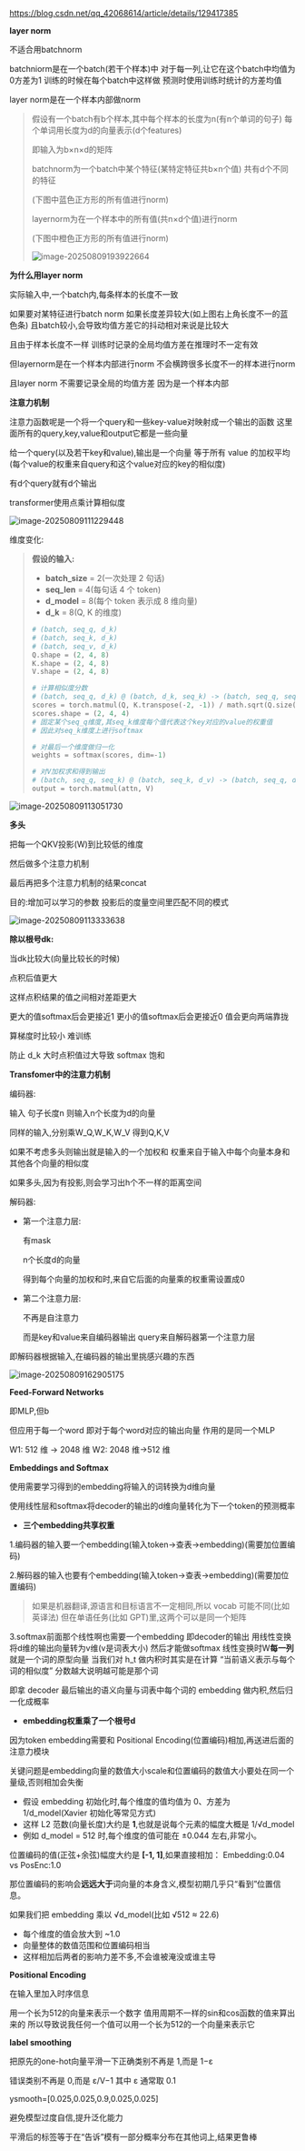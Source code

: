 https://blog.csdn.net/qq_42068614/article/details/129417385

**layer norm**

不适合用batchnorm

batchniorm是在一个batch(若干个样本)中
对于每一列,让它在这个batch中均值为0方差为1
训练的时候在每个batch中这样做
预测时使用训练时统计的方差均值

layer norm是在一个样本内部做norm

> 假设有一个batch有b个样本,其中每个样本的长度为n(有n个单词的句子)
> 每个单词用长度为d的向量表示(d个features)
>
> 即输入为b×n×d的矩阵
>
> batchnorm为一个batch中某个特征(某特定特征共b×n个值)
> 共有d个不同的特征
>
> (下图中蓝色正方形的所有值进行norm)
>
> layernorm为在一个样本中的所有值(共n×d个值)进行norm
>
> (下图中橙色正方形的所有值进行norm)
>
> ![image-20250809193922664](C:\Users\20200\AppData\Roaming\Typora\typora-user-images\image-20250809193922664.png)

**为什么用layer norm**

实际输入中,一个batch内,每条样本的长度不一致

如果要对某特征进行batch norm
如果长度差异较大(如上图右上角长度不一的蓝色条)
且batch较小,会导致均值方差它的抖动相对来说是比较大

且由于样本长度不一样
训练时记录的全局均值方差在推理时不一定有效

但layernorm是在一个样本内部进行norm
不会横跨很多长度不一的样本进行norm

且layer norm 不需要记录全局的均值方差
因为是一个样本内部

**注意力机制**

注意力函数呢是一个将一个query和一些key-value对映射成一个输出的函数
这里面所有的query,key,value和output它都是一些向量

给一个query(以及若干key和value),输出是一个向量
等于所有 value 的加权平均(每个value的权重来自query和这个value对应的key的相似度)

有d个query就有d个输出

transformer使用点乘计算相似度

![image-20250809111229448](C:\Users\20200\AppData\Roaming\Typora\typora-user-images\image-20250809111229448.png)

维度变化:

> **假设的输入:**
>
> - **batch_size** = 2(一次处理 2 句话)
> - **seq_len** = 4(每句话 4 个 token)
> - **d_model** = 8(每个 token 表示成 8 维向量)
> - **d_k** = 8(Q, K 的维度)
>
> ```python
> # (batch, seq_q, d_k)
> # (batch, seq_k, d_k)
> # (batch, seq_v, d_k)
> Q.shape = (2, 4, 8)
> K.shape = (2, 4, 8)
> V.shape = (2, 4, 8)
> 
> # 计算相似度分数
> # (batch, seq_q, d_k) @ (batch, d_k, seq_k) -> (batch, seq_q, seq_k)
> scores = torch.matmul(Q, K.transpose(-2, -1)) / math.sqrt(Q.size(-1))
> scores.shape = (2, 4, 4)
> # 固定某个seq_q维度,其seq_k维度每个值代表这个key对应的value的权重值
> # 因此对seq_k维度上进行softmax
> 
> # 对最后一个维度做归一化
> weights = softmax(scores, dim=-1)
> 
> # 对V加权求和得到输出
> # (batch, seq_q, seq_k) @ (batch, seq_k, d_v) -> (batch, seq_q, d_v)
> output = torch.matmul(attn, V)
> ```

![image-20250809113051730](C:\Users\20200\AppData\Roaming\Typora\typora-user-images\image-20250809113051730.png)

**多头**

把每一个QKV投影(W)到比较低的维度

然后做多个注意力机制

最后再把多个注意力机制的结果concat

目的:增加可以学习的参数
投影后的度量空间里匹配不同的模式

![image-20250809113333638](C:\Users\20200\AppData\Roaming\Typora\typora-user-images\image-20250809113333638.png)

**除以根号dk:**

当dk比较大(向量比较长的时候)

点积后值更大

这样点积结果的值之间相对差距更大

更大的值softmax后会更接近1
更小的值softmax后会更接近0
值会更向两端靠拢

算梯度时比较小 难训练

防止 d_k 大时点积值过大导致 softmax 饱和

**Transfomer中的注意力机制**

编码器:

输入 句子长度n
则输入n个长度为d的向量

同样的输入,分别乘W_Q,W_K,W_V
得到Q,K,V

如果不考虑多头则输出就是输入的一个加权和
权重来自于输入中每个向量本身和其他各个向量的相似度

如果多头,因为有投影,则会学习出h个不一样的距离空间

解码器:

- 第一个注意力层:

  有mask 

  n个长度d的向量

  得到每个向量的加权和时,来自它后面的向量乘的权重需设置成0

- 第二个注意力层:

  不再是自注意力

  而是key和value来自编码器输出
  query来自解码器第一个注意力层

即解码器根据输入,在编码器的输出里挑感兴趣的东西

![image-20250809162905175](C:\Users\20200\AppData\Roaming\Typora\typora-user-images\image-20250809162905175.png)

**Feed-Forward Networks**

即MLP,但b

但应用于每一个word
即对于每个word对应的输出向量
作用的是同一个MLP

W1: 512 维 -> 2048 维
W2: 2048 维->512 维

**Embeddings and Softmax**

使用需要学习得到的embedding将输入的词转换为d维向量

使用线性层和softmax将decoder的输出的d维向量转化为下一个token的预测概率

- **三个embedding共享权重**

1.编码器的输入要一个embedding(输入token->查表->embedding)(需要加位置编码)

2.解码器的输入也要有个embedding(输入token->查表->embedding)(需要加位置编码)

> 如果是机器翻译,源语言和目标语言不一定相同,所以 vocab 可能不同(比如英译法)
>  但在单语任务(比如 GPT)里,这两个可以是同一个矩阵

3.softmax前面那个线性啊也需要一个embedding
即decoder的输出
用线性变换将d维的输出向量转为v维(v是词表大小)
然后才能做softmax
线性变换时W**每一列** 就是一个词的原型向量
当我们对 h_t 做内积时其实是在计算 “当前语义表示与每个词的相似度”
分数越大说明越可能是那个词

即拿 decoder 最后输出的语义向量与词表中每个词的 embedding 做内积,然后归一化成概率

- **embedding权重乘了一个根号d**

因为token embedding需要和 Positional Encoding(位置编码)相加,再送进后面的注意力模块

关键问题是embedding向量的数值大小scale和位置编码的数值大小要处在同一个量级,否则相加会失衡

- 假设 embedding 初始化时,每个维度的值均值为 0、方差为 1/d_model(Xavier 初始化等常见方式)
- 这样 L2 范数(向量长度)大约是 **1**,也就是说每个元素的幅度大概是 1/√d_model
- 例如 d_model = 512 时,每个维度的值可能在 ±0.044 左右,非常小。

位置编码的值(正弦+余弦)幅度大约是 **[-1, 1]**,如果直接相加：
Embedding:0.04 vs PosEnc:1.0

那位置编码的影响会**远远大于**词向量的本身含义,模型初期几乎只“看到”位置信息。

如果我们把 embedding 乘以 √d_model(比如 √512 ≈ 22.6)

- 每个维度的值会放大到 ~1.0
- 向量整体的数值范围和位置编码相当
- 这样相加后两者的影响力差不多,不会谁被淹没或谁主导

**Positional Encoding**

在输入里加入时序信息

用一个长为512的向量来表示一个数字
值用周期不一样的sin和cos函数的值来算出来的
所以导致说我任何一个值可以用一个长为512的一个向量来表示它

**label smoothing**

把原先的one-hot向量平滑一下正确类别不再是 1,而是 1−ε

错误类别不再是 0,而是 ε/V−1
其中 ε 通常取 0.1

ysmooth=[0.025,0.025,0.9,0.025,0.025]

避免模型过度自信,提升泛化能力

平滑后的标签等于在“告诉”模有一部分概率分布在其他词上,结果更鲁棒